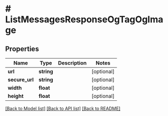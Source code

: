 # # ListMessagesResponseOgTagOgImage

## Properties

Name | Type | Description | Notes
------------ | ------------- | ------------- | -------------
**url** | **string** |  | [optional]
**secure_url** | **string** |  | [optional]
**width** | **float** |  | [optional]
**height** | **float** |  | [optional]

[[Back to Model list]](../../README.md#models) [[Back to API list]](../../README.md#endpoints) [[Back to README]](../../README.md)
